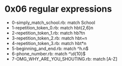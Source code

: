 # 0x06 regular expressions
* 0-simply_match_school.rb: match School
* 1-repetition_token_0.rb: match hbt{2,6}n
* 2-repetition_token_1.rb: match hb?tn
* 3-repetition_token_2.rb: match hbt+n
* 4-repetition_token_3.rb: match hbt\*n
* 5-beginning_and_end.rb: match ^h.n$
* 6-phone_number.rb: match ^\d{10}$
* 7-OMG_WHY_ARE_YOU_SHOUTING.rb: match [A-Z]
